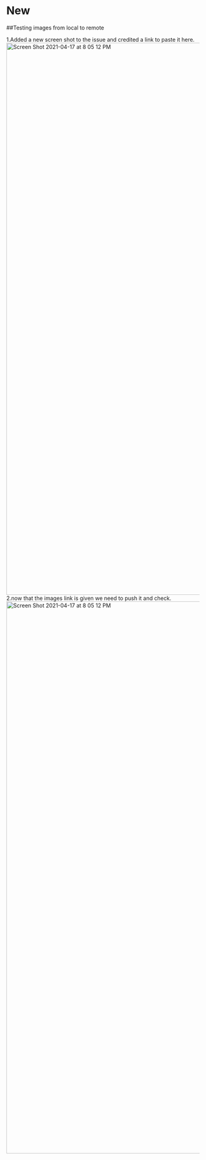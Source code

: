 # New

##Testing images from local to remote

1.Added a new screen shot to the issue and credited a link to paste it here.
<img width="1440" alt="Screen Shot 2021-04-17 at 8 05 12 PM" src="https://user-images.githubusercontent.com/43782297/115130848-9eaf0080-9fb8-11eb-82e9-fd9429b7c9d1.png">
2.now that the images link is given we need to push it and check.
<img width="1440" alt="Screen Shot 2021-04-17 at 8 05 12 PM" src="https://user-images.githubusercontent.com/43782297/115130848-9eaf0080-9fb8-11eb-82e9-fd9429b7c9d1.png">
